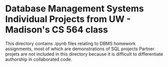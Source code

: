 # Database Management Systems Individual Projects from UW - Madison's CS 564 class
This directory contains .ipynb files relating to DBMS homework assignments, most of which are demonstrations of SQL projects
Partner projets are not included in this directory because it is difficult to differentiate authorship in collaborated code.

